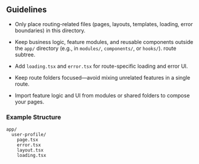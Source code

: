## Guidelines
- Only place routing-related files (pages, layouts, templates, loading, error boundaries) in this directory.

- Keep business logic, feature modules, and reusable components outside the `app/` directory (e.g., in `modules/`, `components/`, or `hooks/`).
route subtree.

- Add `loading.tsx` and `error.tsx` for route-specific loading and error UI.

- Keep route folders focused—avoid mixing unrelated features in a single route.

- Import feature logic and UI from modules or shared folders to compose your pages.

### Example Structure

```
app/
  user-profile/
    page.tsx 
    error.tsx
    layout.tsx
    loading.tsx
```

